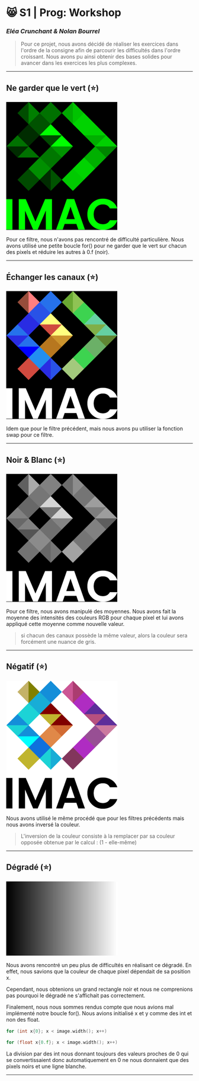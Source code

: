 # 😸 S1 | Prog: Workshop 
### _Eléa Crunchant & Nolan Bourrel_

> Pour ce projet, nous avons décidé de réaliser les exercices dans l'ordre de la consigne afin de parcourir les difficultés dans l'ordre croissant. Nous avons pu ainsi obtenir des bases solides pour avancer dans les exercices les plus complexes.

---

## Ne garder que le vert (⭐️)
![](./output/green.png)

Pour ce filtre, nous n'avons pas rencontré de difficulté particulière. Nous avons utilisé une petite boucle for() pour ne garder que le vert sur chacun des pixels et réduire les autres à 0.f (noir).

---

## Échanger les canaux (⭐️)
![](./output/swap.png)


Idem que pour le filtre précédent, mais nous avons pu utiliser la fonction swap pour ce filtre.

---

## Noir & Blanc (⭐️)
![](./output/bw.png)

Pour ce filtre, nous avons manipulé des moyennes. Nous avons fait la moyenne des intensités des couleurs RGB pour chaque pixel et lui avons appliqué cette moyenne comme nouvelle valeur. 
> si chacun des canaux possède la même valeur, alors la couleur sera forcément une nuance de gris.

---

## Négatif (⭐️)
![](./output/negatif.png)

Nous avons utilisé le même procédé que pour les filtres précédents mais nous avons inversé la couleur. 
> L'inversion de la couleur consiste à la remplacer par sa couleur opposée obtenue par le calcul : (1 - elle-même)

---

## Dégradé (⭐️)
![](./output/gradient.png)

Nous avons rencontré un peu plus de difficultés en réalisant ce dégradé. En effet, nous savions que la couleur de chaque pixel dépendait de sa position x. 

Cependant, nous obtenions un grand rectangle noir et nous ne comprenions pas pourquoi le dégradé ne s'affichait pas correctement. 

Finalement, nous nous sommes rendus compte que nous avions mal implémenté notre boucle for(). Nous avions initialisé x et y comme des int et non des float. 

``` C++
for (int x{0}; x < image.width(); x++)
```
``` C++
for (float x{0.f}; x < image.width(); x++)
```

La division par des int nous donnant toujours des valeurs proches de 0 qui se convertissaient donc automatiquement en 0 ne nous donnaient que des pixels noirs et une ligne blanche.

---

